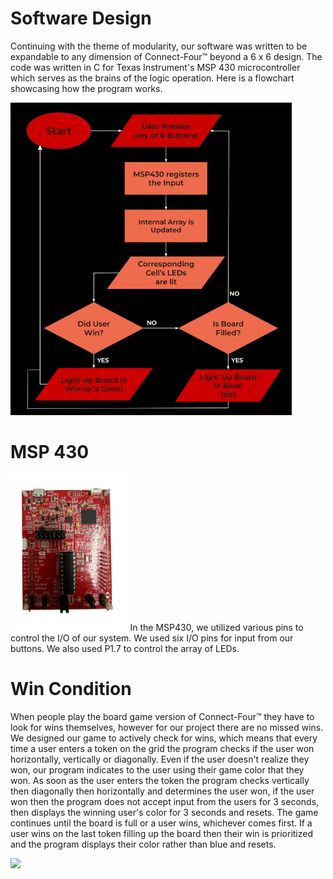 # Software Design

Continuing with the theme of modularity, our software was written to be expandable to any dimension of Connect-Four™ beyond a 6 x 6 design. The code was written in C for Texas Instrument's MSP 430 microcontroller which serves as the brains of the logic operation. Here is a flowchart showcasing how the program works.

<img class="responsive" src="https://github.com/theparssa27/theparssa27.github.io/blob/main/pictures/flowchartt.jpg?raw=true" height="500">

# MSP 430
<img class="responsive" src="https://github.com/theparssa27/theparssa27.github.io/blob/main/pictures/msp.png?raw=true" height="250">
In the MSP430, we utilized various pins to control the I/O of our system. We used six I/O pins for input from our buttons. We also used P1.7 to control the array of LEDs.

# Win Condition
When people play the board game version of Connect-Four™ they have to look for wins themselves, however for our project there are no missed wins. We designed our game to actively check for wins, which means that every time a user enters a token on the grid the program checks if the user won horizontally, vertically or diagonally. Even if the user doesn't realize they won, our program indicates to the user using their game color that they won. As soon as the user enters the token the program checks vertically then diagonally then horizontally and determines the user won, if the user won then the program does not accept input from the users for 3 seconds, then displays the winning user's color for 3 seconds and resets. The game continues until the board is full or a user wins, whichever comes first. If a user wins on the last token filling up the board then their win is prioritized and the program displays their color rather than blue and resets. 

<img class="responsive" src="https://github.com/theparssa27/theparssa27.github.io/blob/main/pictures/i4.png?raw=true" height="250">

